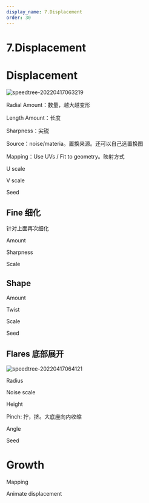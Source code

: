 ```yaml
---
display_name: 7.Displacement
order: 30
---
```


# 7.Displacement

# Displacement

![speedtree-20220417063219](https://cdn.yuelili.com/docs/speedtree/SpeedTree-20220417063219.png)

Radial Amount：数量，越大越变形

Length Amount：长度

Sharpness：尖锐

Source：noise/materia。置换来源。还可以自己选置换图

Mapping：Use UVs / Fit to geometry。映射方式

U scale

V scale

Seed

## Fine 细化

针对上面再次细化

Amount

Sharpness

Scale

## Shape

Amount

Twist

Scale

Seed

## Flares 底部展开

![speedtree-20220417064121](https://cdn.yuelili.com/docs/speedtree/SpeedTree-20220417064121.png)

Radius

Noise scale

Height

Pinch: 拧，挤。大底座向内收缩

Angle

Seed

# Growth

Mapping

Animate displacement
